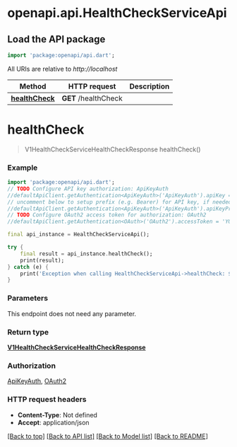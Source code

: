 # openapi.api.HealthCheckServiceApi

## Load the API package
```dart
import 'package:openapi/api.dart';
```

All URIs are relative to *http://localhost*

Method | HTTP request | Description
------------- | ------------- | -------------
[**healthCheck**](HealthCheckServiceApi.md#healthcheck) | **GET** /healthCheck | 


# **healthCheck**
> V1HealthCheckServiceHealthCheckResponse healthCheck()



### Example
```dart
import 'package:openapi/api.dart';
// TODO Configure API key authorization: ApiKeyAuth
//defaultApiClient.getAuthentication<ApiKeyAuth>('ApiKeyAuth').apiKey = 'YOUR_API_KEY';
// uncomment below to setup prefix (e.g. Bearer) for API key, if needed
//defaultApiClient.getAuthentication<ApiKeyAuth>('ApiKeyAuth').apiKeyPrefix = 'Bearer';
// TODO Configure OAuth2 access token for authorization: OAuth2
//defaultApiClient.getAuthentication<OAuth>('OAuth2').accessToken = 'YOUR_ACCESS_TOKEN';

final api_instance = HealthCheckServiceApi();

try {
    final result = api_instance.healthCheck();
    print(result);
} catch (e) {
    print('Exception when calling HealthCheckServiceApi->healthCheck: $e\n');
}
```

### Parameters
This endpoint does not need any parameter.

### Return type

[**V1HealthCheckServiceHealthCheckResponse**](V1HealthCheckServiceHealthCheckResponse.md)

### Authorization

[ApiKeyAuth](../README.md#ApiKeyAuth), [OAuth2](../README.md#OAuth2)

### HTTP request headers

 - **Content-Type**: Not defined
 - **Accept**: application/json

[[Back to top]](#) [[Back to API list]](../README.md#documentation-for-api-endpoints) [[Back to Model list]](../README.md#documentation-for-models) [[Back to README]](../README.md)

